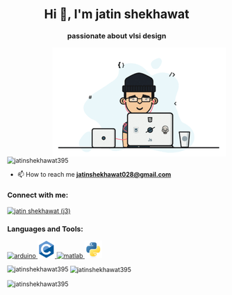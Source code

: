 <h1 align="center">Hi 👋, I'm jatin shekhawat</h1>
<h3 align="center">passionate about vlsi design</h3>

<img align="right" alt="coding" width="400" src="https://raw.githubusercontent.com/kvssankar/kvssankar/main/programmer.gif">

<p align="left"> <img src="https://komarev.com/ghpvc/?username=jatinshekhawat395&label=Profile%20views&color=0e75b6&style=flat" alt="jatinshekhawat395" /> </p>

- 📫 How to reach me **jatinshekhawat028@gmail.com**

<h3 align="left">Connect with me:</h3>
<p align="left">
<a href="https://linkedin.com/in/jatin shekhawat(j3)" target="blank"><img align="center" src="https://raw.githubusercontent.com/rahuldkjain/github-profile-readme-generator/master/src/images/icons/Social/linked-in-alt.svg" alt="jatin shekhawat (j3)" height="30" width="40" /></a>
</p>

<h3 align="left">Languages and Tools:</h3>
<p align="left"> <a href="https://www.arduino.cc/" target="_blank" rel="noreferrer"> <img src="https://cdn.worldvectorlogo.com/logos/arduino-1.svg" alt="arduino" width="40" height="40"/> </a> <a href="https://www.cprogramming.com/" target="_blank" rel="noreferrer"> <img src="https://raw.githubusercontent.com/devicons/devicon/master/icons/c/c-original.svg" alt="c" width="40" height="40"/> </a> <a href="https://www.mathworks.com/" target="_blank" rel="noreferrer"> <img src="https://upload.wikimedia.org/wikipedia/commons/2/21/Matlab_Logo.png" alt="matlab" width="40" height="40"/> </a> <a href="https://www.python.org" target="_blank" rel="noreferrer"> <img src="https://raw.githubusercontent.com/devicons/devicon/master/icons/python/python-original.svg" alt="python" width="40" height="40"/> </a> </p>

<p><img align="left" src="https://github-readme-stats.vercel.app/api/top-langs?username=jatinshekhawat395&show_icons=true&locale=en&layout=compact" alt="jatinshekhawat395" /></p>

<p>&nbsp;<img align="center" src="https://github-readme-stats.vercel.app/api?username=jatinshekhawat395&show_icons=true&locale=en" alt="jatinshekhawat395" /></p>

<p><img align="center" src="https://github-readme-streak-stats.herokuapp.com/?user=jatinshekhawat395&" alt="jatinshekhawat395" /></p>
